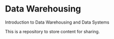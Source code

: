 # Data Warehousing
Introduction to Data Warehousing and Data Systems

This is a repository to store content for sharing.
